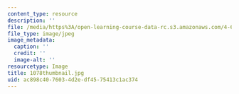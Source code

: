 ```yaml
---
content_type: resource
description: ''
file: /media/https%3A/open-learning-course-data-rc.s3.amazonaws.com/4-614-religious-architecture-and-islamic-cultures-fall-2002/ac898c4076034d2edf4575413c1ac374_1078thumbnail.jpg
file_type: image/jpeg
image_metadata:
  caption: ''
  credit: ''
  image-alt: ''
resourcetype: Image
title: 1078thumbnail.jpg
uid: ac898c40-7603-4d2e-df45-75413c1ac374
---
```

